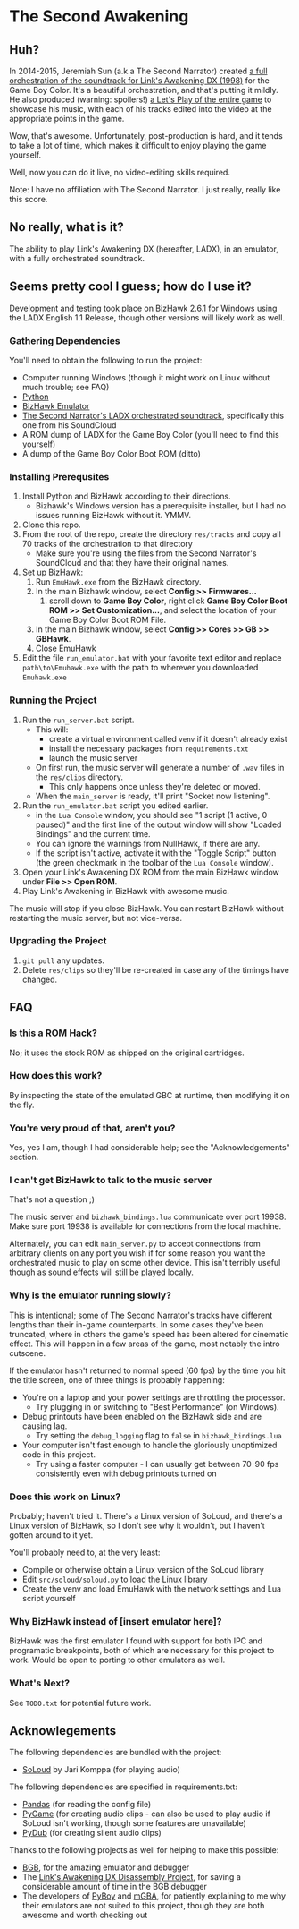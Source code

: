 # The Second Awakening

## Huh?

In 2014-2015, Jeremiah Sun (a.k.a The Second Narrator) created [a full orchestration
of the soundtrack for Link's Awakening DX (1998)](https://www.youtube.com/playlist?list=PLQ58HYTDzLvL92US1q6csKkVmQN-4SeT-)
for the Game Boy Color.
It's a beautiful orchestration, and that's putting it mildly.
He also produced (warning: spoilers!) [a Let's Play of the entire game](https://www.youtube.com/watch?v=mdiXsPTZ3QM)
to showcase his music, with each of his tracks edited into the video at the appropriate points in the game.

Wow, that's awesome.  Unfortunately, post-production is hard, and it tends to take a lot of time,
which makes it difficult to enjoy playing the game yourself.

Well, now you can do it live, no video-editing skills required.

Note: I have no affiliation with The Second Narrator.  I just really, really like this score.

## No really, what is it?

The ability to play Link's Awakening DX (hereafter, LADX),
in an emulator,
with a fully orchestrated soundtrack.

## Seems pretty cool I guess; how do I use it?

Development and testing took place on BizHawk 2.6.1 for Windows using the LADX English 1.1 Release,
though other versions will likely work as well.

### Gathering Dependencies

You'll need to obtain the following to run the project:
- Computer running Windows (though it might work on Linux without much trouble; see FAQ)
- [Python](https://www.python.org/)
- [BizHawk Emulator](http://tasvideos.org/BizHawk.html)
- [The Second Narrator's LADX orchestrated soundtrack](https://soundcloud.com/jeremiah-sun/sets/link-awakening-orchestral-arrangement),
specifically this one from his SoundCloud
- A ROM dump of LADX for the Game Boy Color (you'll need to find this yourself)
- A dump of the Game Boy Color Boot ROM (ditto)

### Installing Prerequsites
1. Install Python and BizHawk according to their directions.
   * Bizhawk's Windows version has a prerequisite installer,
  but I had no issues running BizHawk without it.  YMMV.
2. Clone this repo.
3. From the root of the repo, create the directory `res/tracks`
   and copy all 70 tracks of the orchestration to that directory
   * Make sure you're using the files from the Second Narrator's SoundCloud
     and that they have their original names.
4. Set up BizHawk:
    1. Run `EmuHawk.exe` from the BizHawk directory.
    2. In the main Bizhawk window, select **Config >> Firmwares...**
       1. scroll down to **Game Boy Color**, right click
          **Game Boy Color Boot ROM >> Set Customization...**,
          and select the location of your Game Boy Color Boot ROM File.
    3. In the main Bizhawk window, select **Config >> Cores >> GB >> GBHawk**.
    3. Close EmuHawk
5. Edit the file `run_emulator.bat` with your favorite text editor
   and replace `path\to\Emuhawk.exe` with the path
   to wherever you downloaded `Emuhawk.exe`
  
### Running the Project
1. Run the `run_server.bat` script.
   * This will:
     * create a virtual environment called `venv` if it doesn't already exist
     * install the necessary packages from `requirements.txt`
     * launch the music server
   * On first run, the music server will generate a number of `.wav` files in the `res/clips` directory.
     * This only happens once unless they're deleted or moved.
   * When the `main_server` is ready, it'll print "Socket now listening".
2. Run the `run_emulator.bat` script you edited earlier.
    - in the `Lua Console` window, you should see "1 script (1 active, 0 paused)"
      and the first line of the output window will show "Loaded Bindings" and the current time.
    - You can ignore the warnings from NullHawk, if there are any.
    - If the script isn't active, activate it with the "Toggle Script" button
      (the green checkmark in the toolbar of the `Lua Console` window).
4. Open your Link's Awakening DX ROM from the main BizHawk window under **File >> Open ROM**.
5. Play Link's Awakening in BizHawk with awesome music.

The music will stop if you close BizHawk.
You can restart BizHawk without restarting the music server, but not vice-versa.

### Upgrading the Project
1. `git pull` any updates.
2. Delete `res/clips` so they'll be re-created in case any of the timings have changed.

## FAQ

### Is this a ROM Hack?

No; it uses the stock ROM as shipped on the original cartridges.

### How does this work?

By inspecting the state of the emulated GBC at runtime,
then modifying it on the fly.

### You're very proud of that, aren't you?

Yes, yes I am, though I had considerable help; see the "Acknowledgements" section.

### I can't get BizHawk to talk to the music server

That's not a question ;)

The music server and `bizhawk_bindings.lua` communicate over port 19938.
Make sure port 19938 is available for connections from the local machine.

Alternately, you can edit `main_server.py` to accept connections from arbitrary clients
on any port you wish if for some reason you want the orchestrated music to play
on some other device.  This isn't terribly useful though as sound effects
will still be played locally.

### Why is the emulator running slowly?

This is intentional; some of The Second Narrator's tracks have different lengths than their in-game counterparts.
In some cases they've been truncated, where in others the game's speed has been altered for cinematic effect.
This will happen in a few areas of the game, most notably the intro cutscene.

If the emulator hasn't returned to normal speed (60 fps) by the time you hit the title screen,
one of three things is probably happening:
- You're on a laptop and your power settings are throttling the processor.
  - Try plugging in or switching to "Best Performance" (on Windows).
- Debug printouts have been enabled on the BizHawk side and are causing lag.
  - Try setting the `debug_logging` flag to `false` in `bizhawk_bindings.lua`
- Your computer isn't fast enough to handle the gloriously unoptimized code in this project.
  - Try using a faster computer - I can usually get between 70-90 fps consistently
    even with debug printouts turned on

### Does this work on Linux?

Probably; haven't tried it.  There's a Linux version of SoLoud,
and there's a Linux version of BizHawk,
so I don't see why it wouldn't, but I haven't gotten around to it yet.

You'll probably need to, at the very least:
* Compile or otherwise obtain a Linux version of the SoLoud library
* Edit `src/soloud/soloud.py` to load the Linux library
* Create the venv and load EmuHawk with the network settings and Lua script yourself

### Why BizHawk instead of [insert emulator here]?
BizHawk was the first emulator I found with support for both IPC
and programatic breakpoints, both of which are necessary for this project to work.
Would be open to porting to other emulators as well.

### What's Next?

See `TODO.txt` for potential future work.
  
## Acknowlegements

The following dependencies are bundled with the project:
- [SoLoud](https://sol.gfxile.net/soloud/index.html) by Jari Komppa (for playing audio)

The following dependencies are specified in requirements.txt:
- [Pandas](https://pandas.pydata.org/) (for reading the config file)
- [PyGame](https://www.pygame.org/) (for creating audio clips - can also be used to play audio if SoLoud isn't working, though some features are unavailable)
- [PyDub](https://github.com/jiaaro/pydub) (for creating silent audio clips)


Thanks to the following projects as well for helping to make this possible:
- [BGB](https://bgb.bircd.org/), for the amazing emulator and debugger
- The [Link's Awakening DX Disassembly Project](https://github.com/zladx/LADX-Disassembly),
  for saving a considerable amount of time in the BGB debugger
- The developers of [PyBoy](https://github.com/Baekalfen/PyBoy) and [mGBA](https://mgba.io/),
  for patiently explaining to me why their emulators are not suited to this project,
  though they are both awesome and worth checking out
